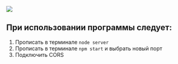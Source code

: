 ![](docs/demo.gif)

## При использовании программы следует:

1. Прописать в терминале `node server`
2. Прописать в терминале `npm start` и выбрать новый порт
3. Подключить CORS
